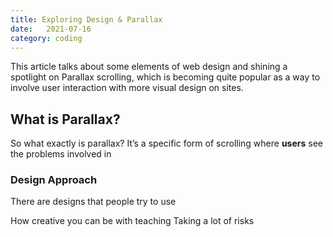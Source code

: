 ```yaml
---
title: Exploring Design & Parallax
date:   2021-07-16
category: coding
---
```


This article talks about some elements of web design and shining a spotlight on Parallax scrolling, which is becoming quite popular as a way to involve user interaction with more visual design on sites.

## What is Parallax?

So what exactly is parallax? It’s a specific form of scrolling where **users** see the problems involved in 

### Design Approach

There are designs that people try to use


How creative you can be with teaching
Taking a lot of risks